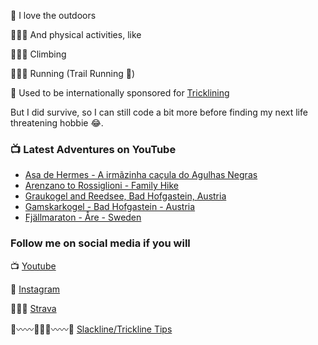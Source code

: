 🌄 I love the outdoors 

🤸🏼‍♂️ And physical activities, like

🧗🏻‍♂️ Climbing

🏃🏻‍♂️ Running (Trail Running 💚)

🎢 Used to be internationally sponsored for [Tricklining](https://youtu.be/AwZD0W4QY4c)

But I did survive, so I can still code a bit more before finding my next life threatening hobbie 😂.

### 📺 Latest Adventures on YouTube

<!-- YOUTUBE:START -->
- [Asa de Hermes - A irmãzinha caçula do Agulhas Negras](https://www.youtube.com/watch?v=CeR7nLcZ674)
- [Arenzano to Rossiglioni - Family Hike](https://www.youtube.com/watch?v=56wxQDgwA9Q)
- [Graukogel and Reedsee, Bad Hofgastein, Austria](https://www.youtube.com/watch?v=UgIK_E574-c)
- [Gamskarkogel - Bad Hofgastein - Austria](https://www.youtube.com/watch?v=qNSJComfh-c)
- [Fjällmaraton - Åre - Sweden](https://www.youtube.com/watch?v=ZB6DWMa02sE)
<!-- YOUTUBE:END -->

### Follow me on social media if you will
📺 [Youtube](https://www.youtube.com/decabecanomato/?sub_confirmation=1)

📸 [Instagram](https://www.instagram.com/decabecanomato)

🏃🏻‍♂️ [Strava](https://www.strava.com/athletes/12209995)

🌲〰️〰️🚶🏻‍♂️〰️〰️🌲 [Slackline/Trickline Tips](https://www.youtube.com/slacklinetrickpedia/?sub_confirmation=1)